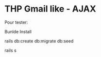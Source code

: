 # THP Gmail like - AJAX

Pour tester:

Bunlde Install

rails db:create db:migrate db:seed

rails s



